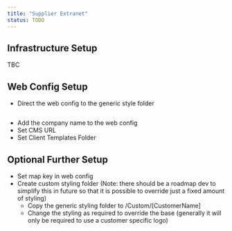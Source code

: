 ```yaml
---
title: "Supplier Extranet"
status: TODO
---
```


## Infrastructure Setup
TBC

## Web Config Setup
- Direct the web config to the generic style folder
	<pre><add key="CustomFolder" value="generic"/></pre>
- Add the company name to the web config
	<add key="CompanyName" value="TBC"/>
- Set CMS URL
	<add key="CMSBaseURL" value="http://localhost:4031/Content/"/>
- Set Client Templates Folder
	<add key="ClientTemplateFolder" value="c:\projectsvault\ivector\clienttemplates\tcb\"/>


## Optional Further Setup
- Set map key in web config
	<add key="GoogleMapsKeyOverride" value="xxxxxxxxxx"/>
- Create custom styling folder (Note: there should be a roadmap dev to simplify this in future so that it is possible to override just a fixed amount of styling)
	- Copy the generic styling folder to /Custom/[CustomerName]
	- Change the styling as required to override the base (generally it will only be required to use a customer specific logo)